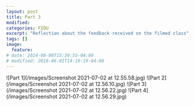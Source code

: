 ```yaml
---
layout: post
title: Part 3
modified:
categories: FIDU
excerpt: "Reflection about the feedback received on the filmed class"
tags: []
image:
  feature:
# date: 2014-08-08T15:39:55-04:00
# modified: 2016-06-01T14:19:19-04:00
---
```


![Part 1](/images/Screenshot 2021-07-02 at 12.55.58.jpg)
![Part 2](/images/Screenshot 2021-07-02 at 12.56.10.jpg)
![Part 3](/images/Screenshot 2021-07-02 at 12.56.22.jpg)
![Part 4](/images/Screenshot 2021-07-02 at 12.56.29.jpg)
